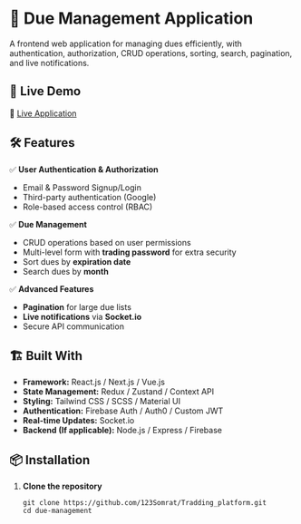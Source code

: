 # 📌 Due Management Application

A frontend web application for managing dues efficiently, with authentication, authorization, CRUD operations, sorting, search, pagination, and live notifications.

## 🚀 Live Demo
🔗 [Live Application](https://your-live-demo.com)  

## 🛠️ Features
✅ **User Authentication & Authorization**  
   - Email & Password Signup/Login  
   - Third-party authentication (Google)  
   - Role-based access control (RBAC)  

✅ **Due Management**  
   - CRUD operations based on user permissions  
   - Multi-level form with **trading password** for extra security  
   - Sort dues by **expiration date**  
   - Search dues by **month**  

✅ **Advanced Features**  
   - **Pagination** for large due lists  
   - **Live notifications** via **Socket.io**  
   - Secure API communication  

## 🏗️ Built With
- **Framework:** React.js / Next.js / Vue.js  
- **State Management:** Redux / Zustand / Context API  
- **Styling:** Tailwind CSS / SCSS / Material UI  
- **Authentication:** Firebase Auth / Auth0 / Custom JWT  
- **Real-time Updates:** Socket.io  
- **Backend (If applicable):** Node.js / Express / Firebase  

## 📦 Installation

1. **Clone the repository**  
   ```
   git clone https://github.com/123Somrat/Tradding_platform.git
   cd due-management
```
